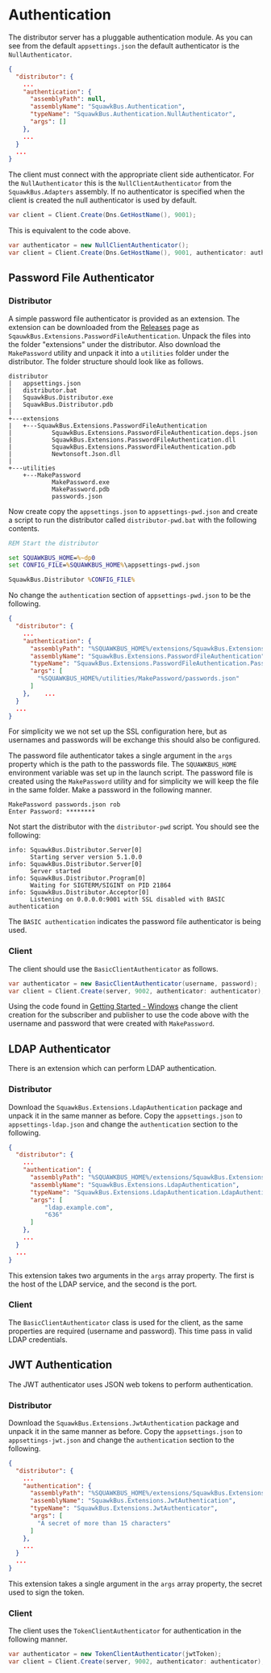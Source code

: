 # Authentication

The distributor server has a pluggable authentication module. As you can see from the
default `appsettings.json` the default authenticator is the `NullAuthenticator`.

```json
{
  "distributor": {
    ...
    "authentication": {
      "assemblyPath": null,
      "assemblyName": "SquawkBus.Authentication",
      "typeName": "SquawkBus.Authentication.NullAuthenticator",
      "args": []
    },
    ...
  }
  ...
}
```

The client must connect with the appropriate client side authenticator. For the
`NullAuthenticator` this is the `NullClientAuthenticator` from the
`SquawkBus.Adapters` assembly. If no authenticator is specified
when the client is created the null authenticator is used by default.

```cs
var client = Client.Create(Dns.GetHostName(), 9001);
```

This is equivalent to the code above.

```cs
var authenticator = new NullClientAuthenticator();
var client = Client.Create(Dns.GetHostName(), 9001, authenticator: authenticator);
```

## Password File Authenticator

### Distributor

A simple password file authenticator is provided as an extension. The extension
can be downloaded from the 
[Releases](https://github.com/SquawkBus/SquawkBus/releases) 
page as `SqauwkBus.Extensions.PasswordFileAuthentication`. Unpack the
files into the folder "extensions" under the distributor. Also download the
`MakePassword` utility and unpack it into a `utilities` folder under the
distributor. The folder structure should look like as follows.

```
distributor
|   appsettings.json
|   distributor.bat
|   SquawkBus.Distributor.exe
|   SquawkBus.Distributor.pdb
|
+---extensions
|   +---SquawkBus.Extensions.PasswordFileAuthentication
|           SquawkBus.Extensions.PasswordFileAuthentication.deps.json
|           SquawkBus.Extensions.PasswordFileAuthentication.dll
|           SquawkBus.Extensions.PasswordFileAuthentication.pdb
|           Newtonsoft.Json.dll
|
+---utilities
    +---MakePassword
            MakePassword.exe
            MakePassword.pdb
            passwords.json
```

Now create copy the `appsettings.json` to `appsettings-pwd.json` and create a
script to run the distributor called `distributor-pwd.bat` with the following
contents.

```bat
REM Start the distributor

set SQUAWKBUS_HOME=%~dp0
set CONFIG_FILE=%SQUAWKBUS_HOME%\appsettings-pwd.json

SquawkBus.Distributor %CONFIG_FILE%
```

No change the `authentication` section of `appsettings-pwd.json` to be the
following.

```json
{
  "distributor": {
    ...
    "authentication": {
      "assemblyPath": "%SQUAWKBUS_HOME%/extensions/SquawkBus.Extensions.PasswordFileAuthentication/SquawkBus.Extensions.PasswordFileAuthentication.dll",
      "assemblyName": "SquawkBus.Extensions.PasswordFileAuthentication",
      "typeName": "SquawkBus.Extensions.PasswordFileAuthentication.PasswordFileAuthenticator",
      "args": [
        "%SQUAWKBUS_HOME%/utilities/MakePassword/passwords.json"
      ]
    },    ...
  }
  ...
}
```

For simplicity we we not set up the SSL configuration here, but as usernames
and passwords will be exchange this should also be configured.

The password file authenticator takes a single argument in the `args` property
which is the path to the passwords file. The `SQUAWKBUS_HOME` environment
variable was set up in the launch script. The password file is created using
the `MakePassword` utility and for simplicity we will keep the file in the
same folder. Make a password in the following manner.

```
MakePassword passwords.json rob
Enter Password: ********
```

Not start the distributor with the `distributor-pwd` script. You should see the
following:

```
info: SquawkBus.Distributor.Server[0]
      Starting server version 5.1.0.0
info: SquawkBus.Distributor.Server[0]
      Server started
info: SquawkBus.Distributor.Program[0]
      Waiting for SIGTERM/SIGINT on PID 21864
info: SquawkBus.Distributor.Acceptor[0]
      Listening on 0.0.0.0:9001 with SSL disabled with BASIC authentication
```

The `BASIC authentication` indicates the password file authenticator is being
used.

### Client

The client should use the `BasicClientAuthenticator` as follows.

```cs
var authenticator = new BasicClientAuthenticator(username, password);
var client = Client.Create(server, 9002, authenticator: authenticator);
```

Using the code found in [Getting Started - Windows](getting-started-windows.md)
change the client creation for the subscriber and publisher to use the code above
with the username and password that were created with `MakePassword`.

## LDAP Authenticator

There is an extension which can perform LDAP authentication.

### Distributor

Download the `SquawkBus.Extensions.LdapAuthentication` package and
unpack it in the same manner as before. Copy the `appsettings.json` to
`appsettings-ldap.json` and change the `authentication` section to the following.

```json
{
  "distributor": {
    ...
    "authentication": {
      "assemblyPath": "%SQUAWKBUS_HOME%/extensions/SquawkBus.Extensions.LdapAuthentication/SquawkBus.Extensions.LdapAuthentication.dll",
      "assemblyName": "SquawkBus.Extensions.LdapAuthentication",
      "typeName": "SquawkBus.Extensions.LdapAuthentication.LdapAuthenticator",
      "args": [
          "ldap.example.com",
          "636"
      ]
    },
    ...
  }
  ...
}
```

This extension takes two arguments in the `args` array property. The first is
the host of the LDAP service, and the second is the port.

### Client

The `BasicClientAuthenticator` class is used for the client, as the same
properties are required (username and password). This time pass in valid LDAP
credentials.

## JWT Authentication

The JWT authenticator uses JSON web tokens to perform authentication.

### Distributor

Download the `SquawkBus.Extensions.JwtAuthentication` package and
unpack it in the same manner as before. Copy the `appsettings.json` to
`appsettings-jwt.json` and change the `authentication` section to the following.

```json
{
  "distributor": {
    ...
    "authentication": {
      "assemblyPath": "%SQUAWKBUS_HOME%/extensions/SquawkBus.Extensions.JwtAuthentication/SquawkBus.Extensions.JwtAuthentication.dll",
      "assemblyName": "SquawkBus.Extensions.JwtAuthentication",
      "typeName": "SquawkBus.Extensions.JwtAuthenticator",
      "args": [
        "A secret of more than 15 characters"
      ]
    },
    ...
  }
  ...
}
```

This extension takes a single argument in the `args` array property, the secret
used to sign the token.

### Client

The client uses the `TokenClientAuthenticator` for authentication in the
following manner.

```cs
var authenticator = new TokenClientAuthenticator(jwtToken);
var client = Client.Create(server, 9002, authenticator: authenticator);
```
